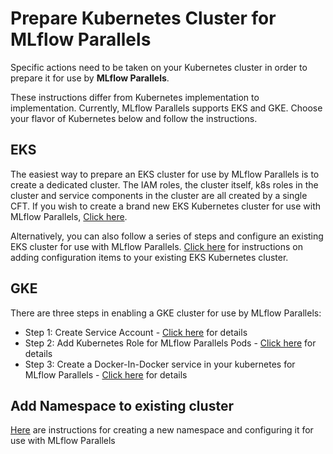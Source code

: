 # Prepare Kubernetes Cluster for MLflow Parallels

Specific actions need to be taken on your Kubernetes cluster in order to prepare it for use by **MLflow Parallels**.

These instructions differ from Kubernetes implementation to implementation. Currently, MLflow Parallels supports EKS and GKE. Choose your flavor of Kubernetes below and follow the instructions.

## EKS

The easiest way to prepare an EKS cluster for use by MLflow Parallels is to create a dedicated cluster. The IAM roles, the cluster itself, k8s roles in the cluster and service components in the cluster are all created by a single CFT. If you wish to create a brand new EKS Kubernetes cluster for use with MLflow Parallels, [Click here](/files/install-create "Create a new EKS Cluster for MLflow Parallels").


Alternatively, you can also follow a series of steps and configure an existing EKS cluster for use with MLflow Parallels. [Click here](/files/install-existing "Create a new EKS Cluster for MLflow Parallels") for instructions on adding configuration items to your existing EKS Kubernetes cluster.

## GKE

There are three steps in enabling a GKE cluster for use by MLflow Parallels:

- Step 1: Create Service Account - [Click here](/files/create-service-account/ "Create Google Cloud Service Account") for details
- Step 2: Add Kubernetes Role for MLflow Parallels Pods - [Click here](/files/add-k8s-role/ "Create Kubernetes Role for MLflow Parallels") for details
- Step 3: Create a Docker-In-Docker service in your kubernetes for MLflow Parallels - [Click here](/files/create-dind/ "Create Docker-In-Docker Service for MLflow Parallels") for details

## Add Namespace to existing cluster

[Here](/files/add-namespace "Add k8s namespace for MLflow Parallels") are instructions for creating a new namespace and configuring it for use with MLflow Parallels
